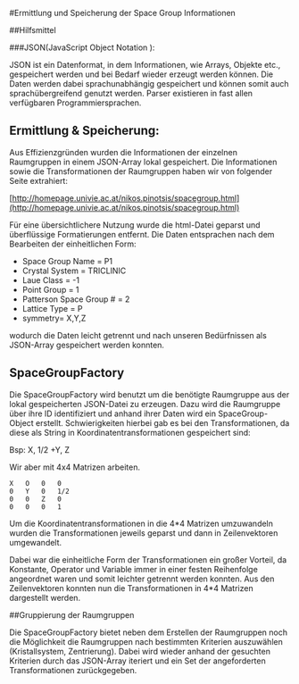 #Ermittlung und Speicherung der Space Group Informationen

##Hilfsmittel


###JSON(JavaScript Object Notation ):

JSON ist ein Datenformat, in dem Informationen, wie Arrays, Objekte etc., gespeichert werden und bei Bedarf wieder erzeugt werden können.
Die Daten werden dabei sprachunabhängig gespeichert und können somit auch sprachübergreifend genutzt werden.
Parser existieren in fast allen verfügbaren Programmiersprachen.



## Ermittlung & Speicherung:

Aus Effizienzgründen wurden die Informationen der einzelnen Raumgruppen in einem JSON-Array lokal gespeichert.
Die Informationen sowie die Transformationen der Raumgruppen haben wir von folgender Seite extrahiert:

[http://homepage.univie.ac.at/nikos.pinotsis/spacegroup.html](http://homepage.univie.ac.at/nikos.pinotsis/spacegroup.html)

Für eine übersichtlichere Nutzung wurde die html-Datei geparst und überflüssige Formatierungen entfernt.
Die Daten entsprachen nach dem Bearbeiten der einheitlichen Form:

	
* Space Group Name = P1
* Crystal System = TRICLINIC
* Laue Class = -1
* Point Group = 1
* Patterson Space Group # = 2
* Lattice Type = P
* symmetry= X,Y,Z 

wodurch die Daten leicht  getrennt und nach unseren Bedürfnissen als JSON-Array gespeichert werden konnten.

## SpaceGroupFactory

Die SpaceGroupFactory wird benutzt um die benötigte Raumgruppe aus der lokal gespeicherten JSON-Datei zu erzeugen.
Dazu wird die Raumgruppe über ihre ID identifiziert und anhand ihrer Daten wird ein SpaceGroup-Object erstellt.
Schwierigkeiten hierbei gab es bei den Transformationen, da diese als String in Koordinatentransformationen gespeichert sind:

Bsp: 	X, 1/2 +Y, Z

Wir aber mit 4x4 Matrizen arbeiten.

 	X	O 	0 	0 
 	0 	Y 	0 	1/2
 	0 	0 	Z 	0
 	0 	0 	0 	1

Um die Koordinatentransformationen in die 4*4 Matrizen umzuwandeln wurden die Transformationen jeweils geparst und dann in Zeilenvektoren umgewandelt.

Dabei war die einheitliche Form der Transformationen ein großer Vorteil, da Konstante, Operator und Variable immer in einer festen Reihenfolge angeordnet waren und somit leichter getrennt werden konnten.
Aus den Zeilenvektoren konnten nun die Transformationen in 4*4 Matrizen dargestellt werden.


##Gruppierung der Raumgruppen

Die SpaceGroupFactory bietet neben dem Erstellen der Raumgruppen noch die Möglichkeit die Raumgruppen nach bestimmten Kriterien auszuwählen (Kristallsystem, Zentrierung).
Dabei wird wieder anhand der gesuchten Kriterien durch das JSON-Array iteriert und ein Set der angeforderten Transformationen zurückgegeben.
